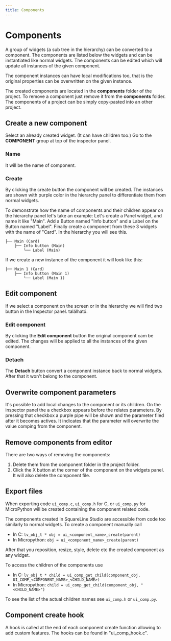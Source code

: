 ```yaml
---
title: Components
---
```


# Components

A group of widgets (a sub tree in the hierarchy) can be converted to a component. The components are listed below the widgets and can be instantiated like normal widgets.
The components can be edited which will update all instances of the given component. 

The component instances can have local modifications too, that is the original properties can be overwritten on the given instance.

The created components are located in the **components** folder of the project. To remove a component just remove it from the **components** folder. The components of a project can be simply copy-pasted into an other project. 

## Create a new component

Select an already created widget. (It can have children too.) Go to the **COMPONENT** group at top of the inspector panel. 

### Name

It will be the name of component.

### Create

By clicking the create button the component will be created. The instances are shown with purple color in the hierarchy panel to differentiate them from normal widgets. 

To demonstrate how the name of components and their children appear on the hierarchy panel let's take an example: Let's create a Panel widget, and name it like "Main". Add a Button named "Info button" and a  Label on the Button named "Label". Finally create a component from these 3 widgets with the name of "Card". In the hierarchy you will see this. 

```
├── Main (Card)
    ├── Info button (Main)
        └── Label (Main)
```

If we create a new instance of the component it will look like this:

```
├── Main 1 (Card)
    ├── Info button (Main 1)
        └── Label (Main 1)
```

## Edit component

If we select a component on the screen or in the hierarchy we will find two button in the Inspector panel.  található.

### Edit component

By clicking the **Edit component** button the original component cam be edited. The changes will be applied to all the instances of the given component.

### Detach

The **Detach** button convert a component instance back to normal widgets. After that it won't belong to the component.

## Overwrite component parameters

It's possible to add local changes to the component or its children. On the inspector panel the a checkbox appears before the relates parameters. By pressing that checkbox a purple pipe will be shown and the parameter filed after it becomes actives. It indicates that the parameter will overwrite the value comping from the component.

## Remove components from editor

There are two ways of removing the components:

1. Delete them from the component folder in the project folder.
2. Click the X button at the corner of the component on the widgets panel. It will also delete the component file. 

## Export files

When exporting code `ui_comp.c`, `ui_comp.h` for C, or `ui_comp.py` for MicroPython  will be created containing the component related code.

The components created in SquareLine Studio are accessible from code too similarly to normal widgets. To create a component manually call 

- In C: `lv_obj_t * obj = ui_<component_name>_create(parent)` 
- In Micropython: `obj = ui_<component_name>_create(parent)`

After that you reposition, resize, style, delete etc the created component as any widget.

To access the children of the components use

- In C: `lv_obj_t * child = ui_comp_get_child(component_obj, UI_COMP_<COMPONENT_NAME>_<CHILD_NAME>)`
- In Micropython: `child = ui_comp_get_child(component_obj, "<CHILD_NAME>")`

To see the list of the actual children names see `ui_comp.h` or `ui_comp.py`.

## Component create hook

A hook is called at the end of each component create function allowing to add custom features. The hooks can be found in "ui_comp_hook.c".
